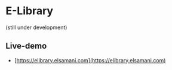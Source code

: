# E-Library
(still under development)
## Live-demo
- [https://elibrary.elsamani.com](https://elibrary.elsamani.com)
